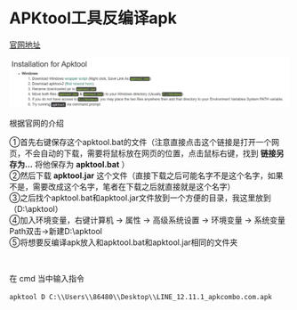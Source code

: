 # APKtool工具反编译apk

[官网地址](https://ibotpeaches.github.io/Apktool/install/)

![77](media/77.png)

根据官网的介绍

①首先右键保存这个apktool.bat的文件（注意直接点击这个链接是打开一个网页，不会自动的下载，需要将鼠标放在网页的位置，点击鼠标右键，找到 **链接另存为...** 将他保存为 **apktool.bat** ）    
②然后下载 **apktool.jar** 这个文件（直接下载之后可能名字不是这个名字，如果不是，需要改成这个名字，笔者在下载之后就直接就是这个名字）     
③之后找个apktool.bat和apktool.jar文件放到一个方便的目录，我这里放到（D:\apktool）    
④加入环境变量，右键计算机 -> 属性 -> 高级系统设置 -> 环境变量 -> 系统变量Path双击->新建D:\apktool    
⑤将想要反编译apk放入和apktool.bat和apktool.jar相同的文件夹       

​    

在 cmd 当中输入指令

`apktool D C:\\Users\\86480\\Desktop\\LINE_12.11.1_apkcombo.com.apk`

